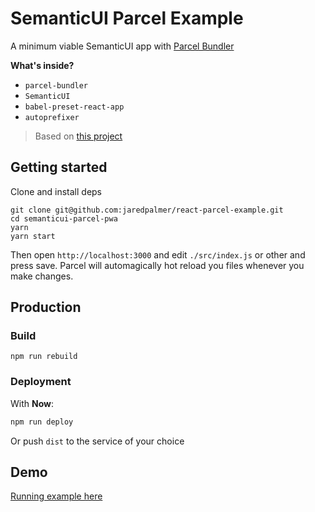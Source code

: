 # SemanticUI Parcel Example

A minimum viable SemanticUI app with [Parcel Bundler](https://parceljs.org)

**What's inside?**

* `parcel-bundler`
* `SemanticUI`
* `babel-preset-react-app`
* `autoprefixer`

> Based on [this project](https://github.com/jaredpalmer/react-parcel-example)

## Getting started

Clone and install deps

```
git clone git@github.com:jaredpalmer/react-parcel-example.git
cd semanticui-parcel-pwa
yarn
yarn start
```

Then open `http://localhost:3000` and edit `./src/index.js` or other and press save. Parcel
will automagically hot reload you files whenever you make changes.

## Production

### Build

```
npm run rebuild
```


### Deployment

With **Now**:
```bash
npm run deploy
```

Or push `dist` to the service of your choice

## Demo

[Running example here](https://semanticui-parcel-pwa.now.sh) 
